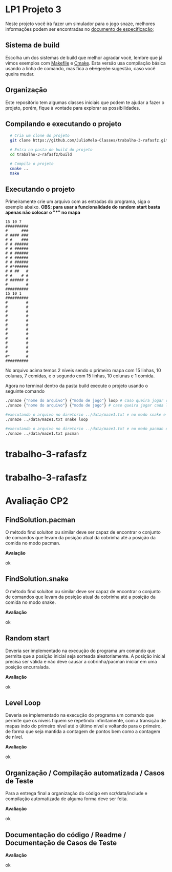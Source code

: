 # LP1 Projeto 3

Neste projeto você irá fazer um simulador para o jogo snaze, melhores informações podem ser encontradas no [documento de especificação](https://www.overleaf.com/read/prcdstrjrdjr);

## Sistema de build

Escolha um dos sistemas de build que melhor agradar você, lembre que já vimos exemplos com [Makefile](https://www.gnu.org/software/make/manual/make.html) 
e [Cmake](https://cmake.org/). Esta versão usa compilação básica usando a linha de comando, mas fica a ~~obrigação~~ sugestão, caso você queira mudar.

## Organização

Este repositório tem algumas classes iniciais que podem te ajudar a fazer o projeto, porém, fique à vontade para explorar as possibilidades.

## Compilando e executando o projeto

```bash
  # Cria um clone do projeto
  git clone https://github.com/JulioMelo-Classes/trabalho-3-rafasfz.git

  # Entra na pasta de build do projeto
  cd trabalho-3-rafasfz/build

  # Compila o projeto
  cmake ..
  make
```

## Executando o projeto

Primeiramente crie um arquivo com as entradas do programa, siga o exemplo abaixo.
**OBS: para usar a funcionalidade do random start basta apenas não colocar o "*" no mapa**
```
15 10 7
##########
#      ###
# #### ###
# #    ###
# # ######
# # ######
# # ######
# # ######
# # ######
# #*######
# # ##   #
# #    # #
# ###### #
#        #
##########
15 10 1
##########
#        #
#        #
#        #
#        #
#        #
#        #
#        #
#        #
#        #
#        #
#        #
#        #
#*       #
##########
```

No arquivo acima temos 2 níveis sendo o primeiro mapa com 15 linhas, 10 colunas, 7 comidas, e o segundo com 15 linhas, 10 colunas e 1 comida.

Agora no terminal dentro da pasta build execute o projeto usando o seguinte comando
```bash
./snaze {"nome do arquivo"} {"modo de jogo"} loop # caso queira jogar repetindo os levels
./snaze {"nome do arquivo"} {"modo de jogo"} # caso queira jogar cada level apenas uma vez

#executando o arquivo no diretorio ../data/maze1.txt e no modo snake e com loop
./snaze ../data/maze1.txt snake loop

#executando o arquivo no diretorio ../data/maze1.txt e no modo pacman e sem loop
./snaze ../data/maze1.txt pacman
```
# trabalho-3-rafasfz
# trabalho-3-rafasfz

# Avaliação CP2

## FindSolution.pacman

O método find soluiton ou similar deve ser capaz de encontrar o conjunto de comandos que levam da posição atual da cobrinha até a posição da comida no modo pacman.

**Avaiação**

ok

## FindSolution.snake

O método find soluiton ou similar deve ser capaz de encontrar o conjunto de comandos que levam da posição atual da cobrinha até a posição da comida no modo snake.

**Avaliação**

ok

## Random start

Deveria ser implementado na execução do programa um comando que permita que a posição inicial seja sorteada aleatoriamente. A posição inicial precisa ser válida e não deve causar a cobrinha/pacman iniciar em uma posição encurralada.

**Avaliação**

ok

## Level Loop

Deveria se implementado na execução do programa um comando que permite que os níveis fiquem se repetindo infinitamente, com a transição de mapas indo do primeiro nível até o último nível e voltando para o primeiro, de forma que seja mantida a contagem de pontos bem como a contagem de nível.

**Avaliação**

ok

## Organização / Compilação automatizada / Casos de Teste

Para a entrega final a organização do código em scr/data/include e compilação automatizada de alguma forma deve ser feita.

**Avaliação**

ok

## Documentação do código / Readme / Documentação de Casos de Teste

**Avaliação**

ok